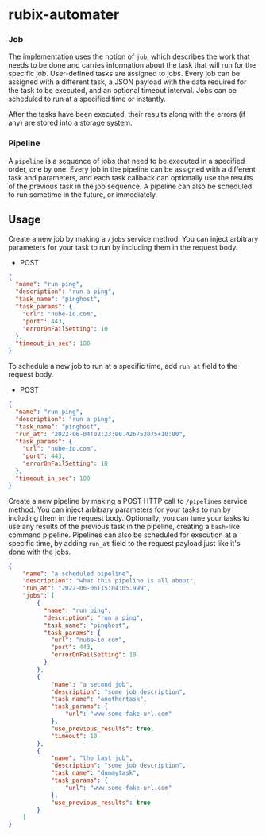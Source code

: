 # rubix-automater

### Job

The implementation uses the notion of `job`, which describes the work that needs to be done and carries information about the task that will run for the
specific job. User-defined tasks are assigned to jobs. Every job can be assigned with a different task, a JSON payload with the data required for the task
to be executed, and an optional timeout interval. Jobs can be scheduled to run at a specified time or instantly.

After the tasks have been executed, their results along with the errors (if any) are stored into a storage system.

### Pipeline

A `pipeline` is a sequence of jobs that need to be executed in a specified order, one by one. Every job in the pipeline can be assigned with a different task
and parameters, and each task callback can optionally use the results of the previous task in the job sequence. A pipeline can also be scheduled to run sometime in the future, or immediately.



## Usage

Create a new job by making a `/jobs` service method. You can inject arbitrary parameters for your task to run
by including them in the request body.

- POST

```json
{
  "name": "run ping",
  "description": "run a ping",
  "task_name": "pinghost",
  "task_params": {
    "url": "nube-io.com",
    "port": 443,
    "errorOnFailSetting": 10
  },
  "timeout_in_sec": 100
}
```

To schedule a new job to run at a specific time, add `run_at` field to the request body.

- POST

```json
{
  "name": "run ping",
  "description": "run a ping",
  "task_name": "pinghost",
  "run_at": "2022-06-04T02:23:00.426752075+10:00",
  "task_params": {
    "url": "nube-io.com",
    "port": 443,
    "errorOnFailSetting": 10
  },
  "timeout_in_sec": 100
}
```

Create a new pipeline by making a POST HTTP call to `/pipelines` service method. You can inject arbitrary parameters
for your tasks to run by including them in the request body. Optionally, you can tune your tasks to use any results of the previous task in the pipeline, creating
a `bash`-like command pipeline. Pipelines can also be scheduled for execution at a specific time, by adding `run_at` field to the request payload
just like it's done with the jobs.

```json
{
    "name": "a scheduled pipeline",
    "description": "what this pipeline is all about",
    "run_at": "2022-06-06T15:04:05.999",
    "jobs": [
        {
          "name": "run ping",
          "description": "run a ping",
          "task_name": "pinghost",
          "task_params": {
            "url": "nube-io.com",
            "port": 443,
            "errorOnFailSetting": 10
          }
        },
        {
            "name": "a second job",
            "description": "some job description",
            "task_name": "anothertask",
            "task_params": {
                "url": "www.some-fake-url.com"
            },
            "use_previous_results": true,
            "timeout": 10
        },
        {
            "name": "the last job",
            "description": "some job description",
            "task_name": "dummytask",
            "task_params": {
                "url": "www.some-fake-url.com"
            },
            "use_previous_results": true
        }
    ]
}
```